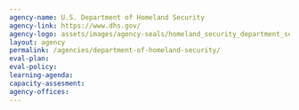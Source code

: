 ```yaml
---
agency-name: U.S. Department of Homeland Security
agency-link: https://www.dhs.gov/
agency-logo: assets/images/agency-seals/homeland_security_department_seal.png
layout: agency
permalink: /agencies/department-of-homeland-security/
eval-plan:
eval-policy:
learning-agenda:
capacity-assesment:
agency-offices:
---
```

